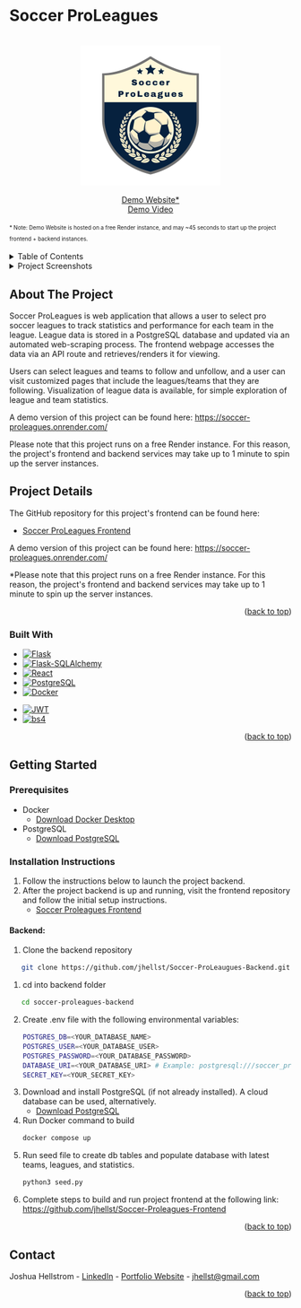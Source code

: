 <a name="readme-top"></a>

<!-- PROJECT SHIELDS -->
<!--
*** I'm using markdown "reference style" links for readability.
*** Reference links are enclosed in brackets [ ] instead of parentheses ( ).
*** See the bottom of this document for the declaration of the reference variables
*** for contributors-url, forks-url, etc. This is an optional, concise syntax you may use.
*** https://www.markdownguide.org/basic-syntax/#reference-style-links
-->
<!-- [![Contributors][contributors-shield]][contributors-url] -->
<!-- [![Forks][forks-shield]][forks-url] -->
<!-- [![Stargazers][stars-shield]][stars-url] -->
<!-- [![Issues][issues-shield]][issues-url] -->
<!-- [![MIT License][license-shield]][license-url] -->
<!-- [![LinkedIn][linkedin-shield]][linkedin-url] -->

# Soccer ProLeagues

<!-- PROJECT LOGO -->
<br />
<div align="center">
  <a href="https://github.com/jhellst/Soccer-Proleagues-Frontend">
    <img src="images/logo.svg" alt="Logo" width="250" height="250">
  </a>

  <!-- <h1 align="center">Soccer ProLeagues</h1> -->

  <p align="center">
    <a href="https://soccer-proleagues.onrender.com/">Demo Website*</a>
    <br>
    <a href="https://drive.google.com/file/d/1f4TY-bUpUCd3NxmW6aM77AFWh1wnQlIA/view?usp=sharing">Demo Video</a>
  </p>
</div>

<sup><sub>\* Note: Demo Website is hosted on a free Render instance, and may ~45 seconds to start up the project frontend + backend instances.</sub></sup>
<!-- <small>\* Note: Demo Website is hosted on a free Render instance, and may ~45 seconds to start up the project frontend + backend instances.</small> -->


<!-- TABLE OF CONTENTS -->
<details>
  <summary>Table of Contents</summary>
  <ol>
    <li>
      <a href="#about-the-project">About The Project</a>
      <ul>
        <li><a href="#built-with">Built With</a></li>
      </ul>
    </li>
    <li>
      <a href="#getting-started">Getting Started</a>
      <ul>
        <li><a href="#prerequisites">Prerequisites</a></li>
        <li><a href="#installation">Installation</a></li>
      </ul>
    </li>
    <li><a href="#contact">Contact</a></li>
  </ol>
</details>

<details>
  <summary>Project Screenshots</summary>
<ul>
    <li>
      <div>Homepage</div>
      <img src="images/readme/1 - homepage.png" alt="Soccer ProLeagues Homepage" width="800" height="500">
    </li>
    <li>
      <div>League Pages</div>
      <img src="images/readme/2 - allLeagues.png" alt="All Leagues" width="800" height="500">
      <img src="images/readme/3 - followedLeagues.png" alt="Followed Leagues" width="800" height="500">
      <img src="images/readme/5 - leagueTable.png" alt="League Table" width="800" height="500">
    </li>
    <li>
      <div>Team Pages</div>
      <img src="images/readme/6 - allTeams.png" alt="All Teams" width="800" height="500">
      <img src="images/readme/7 - followedTeams.png" alt="Followed Teams" width="800" height="500">
      <img src="images/readme/4 - singleTeamPage.png" alt="Single Team Page" width="800" height="500">
    </li>

  </ul>
</details>


<!-- ABOUT THE PROJECT -->
## About The Project

<!-- [![Product Name Screen Shot][product-screenshot]](https://example.com) -->

Soccer ProLeagues is web application that allows a user to select pro soccer leagues to track statistics and performance for each team in the league. League data is stored in a PostgreSQL database and updated via an automated web-scraping process. The frontend webpage accesses the data via an API route and retrieves/renders it for viewing.

Users can select leagues and teams to follow and unfollow, and a user can visit customized pages that include the leagues/teams that they are following. Visualization of league data is available, for simple exploration of league and team statistics.

A demo version of this project can be found here: https://soccer-proleagues.onrender.com/

Please note that this project runs on a free Render instance. For this reason, the project's frontend and backend services may take up to 1 minute to spin up the server instances.


## Project Details

The GitHub repository for this project's frontend can be found here:
- [Soccer ProLeagues Frontend](https://github.com/jhellst/Soccer-Proleagues-Frontend)

A demo version of this project can be found here: https://soccer-proleagues.onrender.com/

*Please note that this project runs on a free Render instance. For this reason, the project's frontend and backend services may take up to 1 minute to spin up the server instances.

<!-- Frontend Located Here: -->

<!-- Here's why:
* Your time should be focused on creating something amazing. A project that solves a problem and helps others
* You shouldn't be doing the same tasks over and over like creating a README from scratch
* You should implement DRY principles to the rest of your life :smile:

Of course, no one template will serve all projects since your needs may be different. So I'll be adding more in the near future. You may also suggest changes by forking this repo and creating a pull request or opening an issue. Thanks to all the people have contributed to expanding this template! -->


<p align="right">(<a href="#readme-top">back to top</a>)</p>



### Built With

<!-- This section should list any major frameworks/libraries used to bootstrap your project. Leave any add-ons/plugins for the acknowledgements section. Here are a few examples. -->

* [![Flask][Flask]][Flask-url]
* [![Flask-SQLAlchemy][Flask-SQLAlchemy]][Flask-SQLAlchemy-url]
* [![React][React.js]][React-url]
* [![PostgreSQL][PostgreSQL]][PostgreSQL-url]
* [![Docker][Docker]][Docker-url]
<!-- * [![Chart.js][Chart.js]][Chart.js-url] -->
* [![JWT][JWT]][JWT-url]
* [![bs4][bs4]][bs4-url]


<p align="right">(<a href="#readme-top">back to top</a>)</p>

[Flask]: https://img.shields.io/badge/Flask-000000?style=for-the-badge&logo=flask&logoColor=white
[Flask-url]: https://flask.palletsprojects.com/en/3.0.x/
[Flask-SQLAlchemy]: https://img.shields.io/badge/Flask%20SQLAlchemy-%23D71F00?style=flat&logo=sqlalchemy
[Flask-SQLAlchemy-url]: https://flask-sqlalchemy.palletsprojects.com/
[PostgreSQL]: https://img.shields.io/badge/PostgreSQL-316192?style=for-the-badge&logo=postgresql&logoColor=white
[PostgreSQL-url]: https://www.postgresql.org/
[React.js]: https://img.shields.io/badge/React-20232A?style=for-the-badge&logo=react&logoColor=61DAFB
[React-url]: https://reactjs.org/
[Docker]: https://img.shields.io/badge/Docker-2496ED?logo=docker&logoColor=fff
[Docker-url]: https://www.docker.com/
<!-- [Chart.js]: https://img.shields.io/badge/chart.js-F5788D.svg?style=for-the-badge&logo=chart.js&logoColor=white
[Chart.js-url]: https://www.chartjs.org/ -->
<!-- [bs4]: -->
[bs4-url]: https://beautiful-soup-4.readthedocs.io/en/latest/
[JWT]: https://img.shields.io/badge/JWT-black?style=for-the-badge&logo=JSON%20web%20tokens
[JWT-url]: https://www.npmjs.com/package/jsonwebtoken

<!-- GETTING STARTED -->
## Getting Started

<!-- This is an example of how you may give instructions on setting up your project locally.
To get a local copy up and running follow these simple example steps. -->

### Prerequisites

* Docker
    - [Download Docker Desktop](https://docs.docker.com/get-started/get-docker/)
* PostgreSQL
    - [Download PostgreSQL](https://www.postgresql.org/download/)
<!-- This is an example of how to list things you need to use the software and how to install them. -->

<!-- ### Installation
1. Clone the repository
```sh
   git clone https://github.com/jhellst/Soccer-ProLeagues.git
   ``` -->

### Installation Instructions
1. Follow the instructions below to launch the project backend.
2. After the project backend is up and running, visit the frontend repository and follow the initial setup instructions.
    - [Soccer Proleagues Frontend](https://github.com/jhellst/Soccer-Proleagues-Frontend)

#### Backend:
1. Clone the backend repository
```sh
   git clone https://github.com/jhellst/Soccer-ProLeaugues-Backend.git
   ```
1. cd into backend folder
```sh
   cd soccer-proleagues-backend
   ```
<!-- 2. Instantiate virtual environment -->
2. Create .env file with the following environmental variables:
   ```sh
   POSTGRES_DB=<YOUR_DATABASE_NAME>
   POSTGRES_USER=<YOUR_DATABASE_USER>
   POSTGRES_PASSWORD=<YOUR_DATABASE_PASSWORD>
   DATABASE_URI=<YOUR_DATABASE_URI> # Example: postgresql:///soccer_proleagues
   SECRET_KEY=<YOUR_SECRET_KEY>
   ```
3. Download and install PostgreSQL (if not already installed). A cloud database can be used, alternatively.
    - [Download PostgreSQL](https://www.postgresql.org/download/)
4. Run Docker command to build
   ```sh
   docker compose up
   ```
5. Run seed file to create db tables and populate database with latest teams, leagues, and statistics.
   ```sh
   python3 seed.py
   ```
6. Complete steps to build and run project frontend at the following link: https://github.com/jhellst/Soccer-Proleagues-Frontend

<!-- #### Frontend:

1. cd into frontend folder
```sh
   cd soccer-proleagues-backend
   ```
2. Run Docker command to build
   ```sh
   docker compose up
   ```
4. To login, either signup a new user or login with one of the test users:
   ```sh
   (username: TestUser, password: test)
   (username: a, password: a)
   (username: b, password: b)
   ``` -->

<p align="right">(<a href="#readme-top">back to top</a>)</p>



<!-- USAGE EXAMPLES -->
<!-- ## Usage -->

<!-- Use this space to show useful examples of how a project can be used. Additional screenshots, code examples and demos work well in this space. You may also link to more resources.

_For more examples, please refer to the [Documentation](https://example.com)_

<p align="right">(<a href="#readme-top">back to top</a>)</p> -->



<!-- ROADMAP -->
<!-- ## Roadmap -->

<!-- - [x] Add Changelog
- [x] Add back to top links
- [ ] Add Additional Templates w/ Examples
- [ ] Add "components" document to easily copy & paste sections of the readme
- [ ] Multi-language Support
    - [ ] Chinese
    - [ ] Spanish -->

<!-- See the [open issues](https://github.com/othneildrew/Best-README-Template/issues) for a full list of proposed features (and known issues). -->

<!-- <p align="right">(<a href="#readme-top">back to top</a>)</p> -->



<!-- CONTRIBUTING -->
<!-- ## Contributing

Contributions are what make the open source community such an amazing place to learn, inspire, and create. Any contributions you make are **greatly appreciated**.

If you have a suggestion that would make this better, please fork the repo and create a pull request. You can also simply open an issue with the tag "enhancement".
Don't forget to give the project a star! Thanks again!

1. Fork the Project
2. Create your Feature Branch (`git checkout -b feature/AmazingFeature`)
3. Commit your Changes (`git commit -m 'Add some AmazingFeature'`)
4. Push to the Branch (`git push origin feature/AmazingFeature`)
5. Open a Pull Request -->

<!-- <p align="right">(<a href="#readme-top">back to top</a>)</p> -->



<!-- LICENSE -->
<!-- ## License -->

<!-- Distributed under the MIT License. See `LICENSE.txt` for more information. -->

<!-- <p align="right">(<a href="#readme-top">back to top</a>)</p> -->



<!-- CONTACT -->
## Contact

Joshua Hellstrom - [LinkedIn](https://www.linkedin.com/in/joshua-hellstrom/) - [Portfolio Website](https://joshhellstrom.site/) - jhellst@gmail.com

<!-- <p align="right">(<a href="#readme-top">back to top</a>)</p> -->



<!-- ACKNOWLEDGMENTS -->
<!-- ## Acknowledgments -->

<!-- Use this space to list resources you find helpful and would like to give credit to. I've included a few of my favorites to kick things off!

* [Choose an Open Source License](https://choosealicense.com)
* [GitHub Emoji Cheat Sheet](https://www.webpagefx.com/tools/emoji-cheat-sheet)
* [Malven's Flexbox Cheatsheet](https://flexbox.malven.co/)
* [Malven's Grid Cheatsheet](https://grid.malven.co/)
* [Img Shields](https://shields.io)
* [GitHub Pages](https://pages.github.com)
* [Font Awesome](https://fontawesome.com)
* [React Icons](https://react-icons.github.io/react-icons/search) -->

<p align="right">(<a href="#readme-top">back to top</a>)</p>




<!-- MARKDOWN LINKS & IMAGES -->
<!-- https://www.markdownguide.org/basic-syntax/#reference-style-links -->
<!-- [contributors-shield]: https://img.shields.io/github/contributors/othneildrew/Best-README-Template.svg?style=for-the-badge
[contributors-url]: https://github.com/jhellst/Soccer-ProLeagues/graphs/contributors
[forks-shield]: https://img.shields.io/github/forks/othneildrew/Best-README-Template.svg?style=for-the-badge
[forks-url]: https://github.com/jhellst/Soccer-ProLeagues/forks
[stars-shield]: https://img.shields.io/github/stars/othneildrew/Best-README-Template.svg?style=for-the-badge
[stars-url]: https://github.com/jhellst/Soccer-ProLeagues/stargazers
[issues-shield]: https://img.shields.io/github/issues/othneildrew/Best-README-Template.svg?style=for-the-badge
[issues-url]: https://github.com/jhellst/Soccer-ProLeagues/issues -->
[linkedin-shield]: https://img.shields.io/badge/-LinkedIn-black.svg?style=for-the-badge&logo=linkedin&colorB=555
[linkedin-url]: https://www.linkedin.com/in/joshua-hellstrom/

[Flask]: https://img.shields.io/badge/Flask-000000?style=for-the-badge&logo=flask&logoColor=white
[Flask-url]: https://flask.palletsprojects.com/en/3.0.x/
[Flask-SQLAlchemy]: https://img.shields.io/badge/Flask%20SQLAlchemy-%23D71F00?style=flat&logo=sqlalchemy
[Flask-SQLAlchemy-url]: https://flask-sqlalchemy.palletsprojects.com/
[PostgreSQL]: https://img.shields.io/badge/PostgreSQL-316192?style=for-the-badge&logo=postgresql&logoColor=white
[PostgreSQL-url]: https://www.postgresql.org/
[React.js]: https://img.shields.io/badge/React-20232A?style=for-the-badge&logo=react&logoColor=61DAFB
[React-url]: https://reactjs.org/
[Chart.js]: https://img.shields.io/badge/chart.js-F5788D.svg?style=for-the-badge&logo=chart.js&logoColor=white
[Chart.js-url]: https://www.chartjs.org/
[bs4]: https://img.shields.io/badge/Beautiful%20Soup%204-3b3b3b
[bs4-url]: https://beautiful-soup-4.readthedocs.io/en/latest/
[JWT]: https://img.shields.io/badge/JWT-black?style=for-the-badge&logo=JSON%20web%20tokens
[JWT-url]: https://www.npmjs.com/package/jsonwebtoken